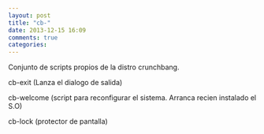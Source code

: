 ```yaml
---
layout: post
title: "cb-"
date: 2013-12-15 16:09
comments: true
categories: 
---
```

Conjunto de scripts propios de la distro crunchbang.

cb-exit (Lanza el dialogo de salida)

cb-welcome (script para reconfigurar el sistema. Arranca recien instalado el S.O)

cb-lock (protector de pantalla)

